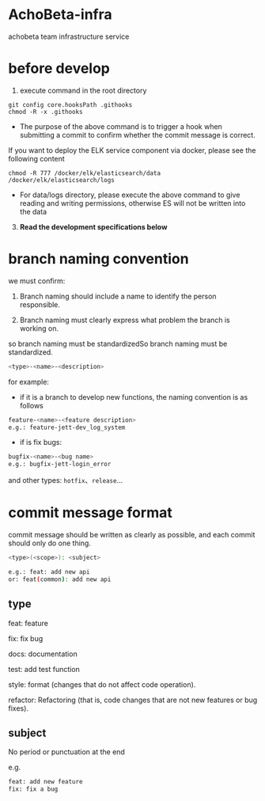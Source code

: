 # AchoBeta-infra
achobeta team infrastructure service

# before develop

1. execute command in the root directory

```shell
git config core.hooksPath .githooks 
chmod -R -x .githooks 
```
+ The purpose of the above command is to trigger a hook when submitting a commit to confirm whether the commit message is correct.

If you want to deploy the ELK service component via docker, please see the following content
```shell
chmod -R 777 /docker/elk/elasticsearch/data /docker/elk/elasticsearch/logs
```
+ For data/logs directory, please execute the above command to give reading and writing permissions, otherwise ES will not be written into the data

3. **Read the development specifications below**

# branch naming convention
we must confirm:

1. Branch naming should include a name to identify the person responsible.

2. Branch naming must clearly express what problem the branch is working on.

so branch naming must be standardizedSo branch naming must be standardized.
```bash
<type>-<name>-<description>
```
for example:
- if it is a branch to develop new functions, the naming convention is as follows
```bash
feature-<name>-<feature description>
e.g.: feature-jett-dev_log_system
```

- if is fix bugs:
```bash
bugfix-<name>-<bug name>
e.g.: bugfix-jett-login_error
```
and other types:
`hotfix`、`release`...


# commit message format
commit message should be written as clearly as possible, and each commit should only do one thing.

```bash
<type>(<scope>): <subject>

e.g.: feat: add new api
or: feat(common): add new api
```

## type

feat: feature

fix: fix bug

docs: documentation

test: add test function

style: format (changes that do not affect code operation).

refactor: Refactoring (that is, code changes that are not new features or bug fixes).

## subject

No period or punctuation at the end

e.g.
```bash
feat: add new feature
fix: fix a bug
```
